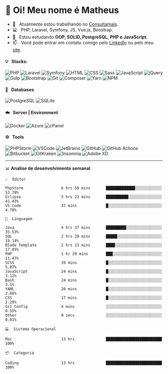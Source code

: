 # 👋 Oi! Meu nome é Matheus

- 🔭 &nbsp; Atualmente estou trabalhando no [Consultamais](https://consultamais.com.br/).
- 💻 &nbsp; PHP, Laravel, Symfony, JS, Vue.js, Boostrap.
- 🌱 &nbsp; Estou estudando **OOP, SOLID, PostgreSQL, PHP e JavaScript**.
- 📫 &nbsp; Você pode entrar em contato comigo pelo [LinkedIn](https://www.linkedin.com/in/matheuscamargoxavier/) ou pelo meu [site](https://matheuscamargo.co).

#### 💡 &nbsp; Stacks:
![PHP](https://img.shields.io/badge/-PHP-777BB4?&logo=php&logoColor=FFFFFF)
![Laravel](https://img.shields.io/badge/-Laravel-FF2D20?&logo=laravel&logoColor=FFFFFF)
![Symfony](https://img.shields.io/badge/-Symfony-000000?&logo=symfony&logoColor=FFFFFF)
![HTML](https://img.shields.io/badge/-HTML-E34F26?&logo=html5&logoColor=FFFFFF)
![CSS](https://img.shields.io/badge/-CSS-1572B6?&logo=css3&logoColor=FFFFFF)
![Sass](https://img.shields.io/badge/-Sass-CC6699?&logo=sass&logoColor=FFFFFF)
![JavaScript](https://img.shields.io/badge/-JavaScript-F7DF1E?&logo=javascript&logoColor=FFFFFF)
![jQuery](https://img.shields.io/badge/-jQuery-0769AD?&logo=jquery&logoColor=FFFFFF)
![Gulp](https://img.shields.io/badge/-Gulp-CF4647?&logo=gulp&logoColor=FFFFFF)
![Bootstrap](https://img.shields.io/badge/-Bootstrap-7952B3?&logo=bootstrap&logoColor=FFFFFF)
![Git](https://img.shields.io/badge/-Git-F05032?&logo=git&logoColor=FFFFFF)
![Composer](https://img.shields.io/badge/-Composer-885630?&logo=composer&logoColor=FFFFFF)
![Yarn](https://img.shields.io/badge/-Yarn-2C8EBB?&logo=yarn&logoColor=FFFFFF)
![NPM](https://img.shields.io/badge/-npm-CB3837?&logo=npm&logoColor=FFFFFF)

#### 💾 &nbsp; Databases
![PostgreSQL](https://img.shields.io/badge/-PostgreSQL-336791?&logo=PostgreSQL&logoColor=FFFFFF)
![SQLite](https://img.shields.io/badge/-SQLite-003B57?&logo=SQLite&logoColor=FFFFFF)

#### ☁️ &nbsp; Server | Environment
![Docker](https://img.shields.io/badge/-Docker-2496ED?&logo=docker&logoColor=FFFFFF)
![Azure](https://img.shields.io/badge/-Azure-0089D6?&logo=microsoft%20azure&logoColor=FFFFFF)
![cPanel](https://img.shields.io/badge/-cPanel-FF6C2C?&logo=cpanel&logoColor=FFFFFF)

#### ⚙️ &nbsp; Tools
![PHPStorm](https://img.shields.io/badge/-PHPStorm-000000?&logo=PHPStorm&logoColor=FFFFFF)
![VSCode](https://img.shields.io/badge/-VSCode-007ACC?&logo=Visual%20Studio%20Code&logoColor=FFFFFF) 
![JetBrains](https://img.shields.io/badge/-JetBrains-000000?&logo=jetbrains&logoColor=FFFFFF) 
![GitHub](https://img.shields.io/badge/-GitHub-181717?&logo=github&logoColor=FFFFFF) 
![GitHub Actions](https://img.shields.io/badge/-GitHub%20Actions-181717?&logo=GitHub%20Actions&logoColor=FFFFFF) 
![Bitbucket](https://img.shields.io/badge/-Bitbucket-0052CC?&logo=bitbucket&logoColor=FFFFFF)
![GitKraken](https://img.shields.io/badge/-GitKraken-179287?&logo=GitKraken&logoColor=FFFFFF)
![Insomnia](https://img.shields.io/badge/-Insomnia-5849BE?&logo=Insomnia&logoColor=FFFFFF)
![Adobe XD](https://img.shields.io/badge/-Adobe%20XD-FF61F6?&logo=adobe%20xd&logoColor=FFFFFF) 
_______

📊  **Analise de desenvolvimento semanal**
```text
💡  Editor

PhpStorm                 6 hrs 59 mins       █████████████░░░░░░░░░░░░     53.78%
Eclipse                  5 hrs 23 mins       ██████████░░░░░░░░░░░░░░░     41.43%
VS Code                  37 mins             █░░░░░░░░░░░░░░░░░░░░░░░░      4.78%
```
```text
💬  Linguagem

Java                     4 hrs 37 mins       █████████░░░░░░░░░░░░░░░░     35.53%
SQL                      2 hrs 29 mins       █████░░░░░░░░░░░░░░░░░░░░     19.14%
Blade Template           2 hrs 13 mins       ████░░░░░░░░░░░░░░░░░░░░░     17.05%
PHP                      1 hr 29 mins        ███░░░░░░░░░░░░░░░░░░░░░░     11.47%
SCSS                     39 mins             █░░░░░░░░░░░░░░░░░░░░░░░░      5.07%
JavaScript               24 mins             █░░░░░░░░░░░░░░░░░░░░░░░░      3.12%
Bash                     24 mins             █░░░░░░░░░░░░░░░░░░░░░░░░       3.1%
YAML                     20 mins             █░░░░░░░░░░░░░░░░░░░░░░░░      2.68%
CSS                      17 mins             █░░░░░░░░░░░░░░░░░░░░░░░░      2.28%
Git Config               4 mins              ░░░░░░░░░░░░░░░░░░░░░░░░░      0.55%
Other                    0 secs              ░░░░░░░░░░░░░░░░░░░░░░░░░      0.01%
```
```text
💻  Sistema Operacional

Mac                      13 hrs              █████████████████████████       100%
```
```text
📦  Categoria

Coding                   13 hrs              █████████████████████████       100%
```
